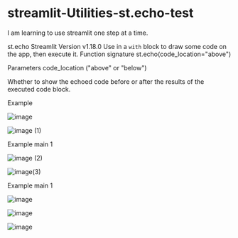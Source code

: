 # streamlit-Utilities-st.echo-test
I am learning to use streamlit one step at a time.

st.echo
Streamlit Version
v1.18.0
Use in a `with` block to draw some code on the app, then execute it.
Function signature
st.echo(code_location="above")

Parameters
code_location ("above" or "below")

Whether to show the echoed code before or after the results of the executed code block.

Example

![image](https://user-images.githubusercontent.com/93029661/220645469-a6a6746a-5fe1-42c0-a6cb-d904cb79369c.png)

    
![image (1)](https://user-images.githubusercontent.com/93029661/220639631-d5e13580-9417-4c44-907c-0b0cb04b3273.png)
   
Example main 1

![image (2)](https://user-images.githubusercontent.com/93029661/220645015-49bd5baf-9578-44ad-b546-c846f21a611a.png)


![image(3)](https://user-images.githubusercontent.com/93029661/220643693-9334a037-1f2a-481c-9830-4f737f8b7efc.png)

Example main 1

![image](https://user-images.githubusercontent.com/93029661/220645219-b515d6f0-2c6d-4a7c-bf9f-b25b1d3509d7.png)

![image](https://user-images.githubusercontent.com/93029661/220648779-f6e2e2fc-bf28-4831-ac80-44e194d7199e.png)

![image](https://user-images.githubusercontent.com/93029661/220648962-e3d814ae-a2d3-4130-acd3-910c6648a6a1.png)



